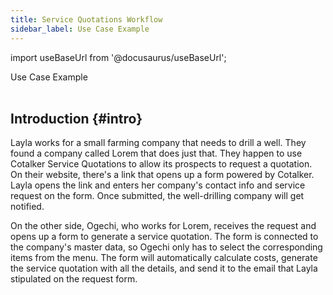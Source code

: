 ```yaml
---
title: Service Quotations Workflow
sidebar_label: Use Case Example
---
```


import useBaseUrl from '@docusaurus/useBaseUrl'; 

<span className="hero__title">Use Case Example</span>
<br/>
<br/>

## Introduction {#intro}

Layla works for a small farming company that needs to drill a well. They found a company called Lorem that does just that. They happen to use Cotalker Service Quotations to allow its prospects to request a quotation. On their website, there's a link that opens up a form powered by Cotalker. Layla opens the link and enters her company's contact info and service request on the form. Once submitted, the well-drilling company will get notified.

On the other side, Ogechi, who works for Lorem, receives the request and opens up a form to generate a service quotation. The form is connected to the company's master data, so Ogechi only has to select the corresponding items from the menu. The form will automatically calculate costs, generate the service quotation with all the details, and send it to the email that Layla stipulated on the request form.

